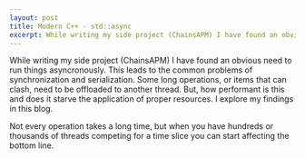 ```yaml
---
layout: post
title: Modern C++ - std::async
excerpt: While writing my side project (ChainsAPM) I have found an obvious need to run things asyncronously. This leads to the common problems of synchronization and serialization. Some long operations, or items that can clash, need to be offloaded to another thread. But, how performant is this and does it starve the application of proper resources. I explore my findings in this blog.
--- 
```

While writing my side project (ChainsAPM) I have found an obvious need to run things asyncronously. This leads to the common problems of synchronization and serialization. Some long operations, or items that can clash, need to be offloaded to another thread. But, how performant is this and does it starve the application of proper resources. I explore my findings in this blog.

Not every operation takes a long time, but when you have hundreds or thousands of threads competing for a time slice you can start affecting the bottom line. 